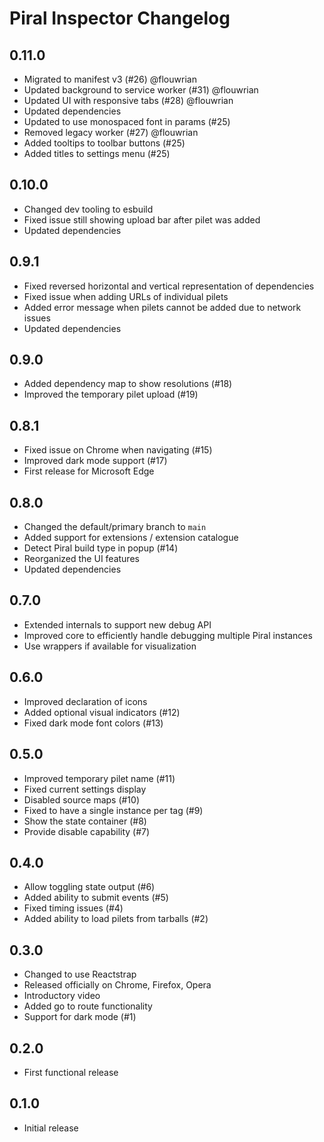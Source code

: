 # Piral Inspector Changelog

## 0.11.0

- Migrated to manifest v3 (#26) @flouwrian
- Updated background to service worker (#31) @flouwrian
- Updated UI with responsive tabs (#28) @flouwrian
- Updated dependencies
- Updated to use monospaced font in params (#25)
- Removed legacy worker (#27) @flouwrian
- Added tooltips to toolbar buttons (#25)
- Added titles to settings menu (#25)

## 0.10.0

- Changed dev tooling to esbuild
- Fixed issue still showing upload bar after pilet was added
- Updated dependencies

## 0.9.1

- Fixed reversed horizontal and vertical representation of dependencies
- Fixed issue when adding URLs of individual pilets
- Added error message when pilets cannot be added due to network issues
- Updated dependencies

## 0.9.0

- Added dependency map to show resolutions (#18)
- Improved the temporary pilet upload (#19)

## 0.8.1

- Fixed issue on Chrome when navigating (#15)
- Improved dark mode support (#17)
- First release for Microsoft Edge

## 0.8.0

- Changed the default/primary branch to `main`
- Added support for extensions / extension catalogue
- Detect Piral build type in popup (#14)
- Reorganized the UI features
- Updated dependencies

## 0.7.0

- Extended internals to support new debug API
- Improved core to efficiently handle debugging multiple Piral instances
- Use wrappers if available for visualization

## 0.6.0

- Improved declaration of icons
- Added optional visual indicators (#12)
- Fixed dark mode font colors (#13)

## 0.5.0

- Improved temporary pilet name (#11)
- Fixed current settings display
- Disabled source maps (#10)
- Fixed to have a single instance per tag (#9)
- Show the state container (#8)
- Provide disable capability (#7)

## 0.4.0

- Allow toggling state output (#6)
- Added ability to submit events (#5)
- Fixed timing issues (#4)
- Added ability to load pilets from tarballs (#2)

## 0.3.0

- Changed to use Reactstrap
- Released officially on Chrome, Firefox, Opera
- Introductory video
- Added go to route functionality
- Support for dark mode (#1)

## 0.2.0

- First functional release

## 0.1.0

- Initial release
